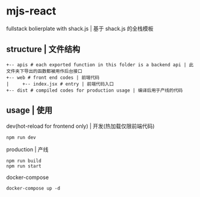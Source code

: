 # mjs-react
fullstack bolierplate with shack.js | 基于 shack.js 的全栈模板

## structure | 文件结构

```
+-- apis # each exported function in this folder is a backend api | 此文件夹下导出的函数都被用作后台接口
+-- web # front end codes | 前端代码
|     +-- index.jsx # entry | 前端代码入口
+-- dist # compiled codes for production usage | 编译后用于产线的代码
```

## usage | 使用

dev(hot-reload for frontend only) | 开发(热加载仅限前端代码)

```
npm run dev
```

production | 产线

```
npm run build
npm run start
```

docker-compose

```
docker-compose up -d
```